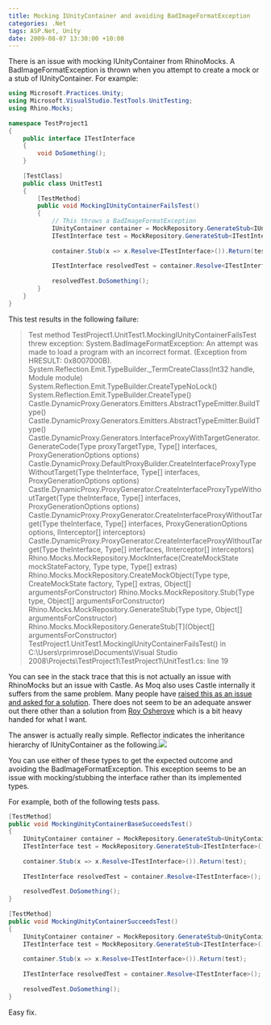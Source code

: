 ```yaml
---
title: Mocking IUnityContainer and avoiding BadImageFormatException
categories: .Net
tags: ASP.Net, Unity
date: 2009-08-07 13:30:00 +10:00
---
```


There is an issue with mocking IUnityContainer from RhinoMocks. A BadImageFormatException is thrown when you attempt to create a mock or a stub of IUnityContainer. For example: 

<!--more-->

```csharp
using Microsoft.Practices.Unity;
using Microsoft.VisualStudio.TestTools.UnitTesting;
using Rhino.Mocks;
    
namespace TestProject1
{
    public interface ITestInterface
    {
        void DoSomething();
    }
     
    [TestClass]
    public class UnitTest1
    {
        [TestMethod]
        public void MockingIUnityContainerFailsTest()
        {
            // This throws a BadImageFormatException
            IUnityContainer container = MockRepository.GenerateStub<IUnityContainer>();
            ITestInterface test = MockRepository.GenerateStub<ITestInterface>();
    
            container.Stub(x => x.Resolve<ITestInterface>()).Return(test);
    
            ITestInterface resolvedTest = container.Resolve<ITestInterface>();
    
            resolvedTest.DoSomething();
        }
    }
}
```

This test results in the following failure: 

> Test method TestProject1.UnitTest1.MockingIUnityContainerFailsTest threw exception: System.BadImageFormatException: An attempt was made to load a program with an incorrect format. (Exception from HRESULT: 0x8007000B).
> System.Reflection.Emit.TypeBuilder._TermCreateClass(Int32 handle, Module module)
> System.Reflection.Emit.TypeBuilder.CreateTypeNoLock()
> System.Reflection.Emit.TypeBuilder.CreateType()
> Castle.DynamicProxy.Generators.Emitters.AbstractTypeEmitter.BuildType()
> Castle.DynamicProxy.Generators.Emitters.AbstractTypeEmitter.BuildType()
> Castle.DynamicProxy.Generators.InterfaceProxyWithTargetGenerator.GenerateCode(Type proxyTargetType, Type[] interfaces, ProxyGenerationOptions options)
> Castle.DynamicProxy.DefaultProxyBuilder.CreateInterfaceProxyTypeWithoutTarget(Type theInterface, Type[] interfaces, ProxyGenerationOptions options)
> Castle.DynamicProxy.ProxyGenerator.CreateInterfaceProxyTypeWithoutTarget(Type theInterface, Type[] interfaces, ProxyGenerationOptions options)
> Castle.DynamicProxy.ProxyGenerator.CreateInterfaceProxyWithoutTarget(Type theInterface, Type[] interfaces, ProxyGenerationOptions options, IInterceptor[] interceptors)
> Castle.DynamicProxy.ProxyGenerator.CreateInterfaceProxyWithoutTarget(Type theInterface, Type[] interfaces, IInterceptor[] interceptors)
> Rhino.Mocks.MockRepository.MockInterface(CreateMockState mockStateFactory, Type type, Type[] extras)
> Rhino.Mocks.MockRepository.CreateMockObject(Type type, CreateMockState factory, Type[] extras, Object[] argumentsForConstructor)
> Rhino.Mocks.MockRepository.Stub(Type type, Object[] argumentsForConstructor)
> Rhino.Mocks.MockRepository.GenerateStub(Type type, Object[] argumentsForConstructor)
> Rhino.Mocks.MockRepository.GenerateStub[T](Object[] argumentsForConstructor)
> TestProject1.UnitTest1.MockingIUnityContainerFailsTest() in C:\Users\rprimrose\Documents\Visual Studio 2008\Projects\TestProject1\TestProject1\UnitTest1.cs: line 19
 
You can see in the stack trace that this is not actually an issue with RhinoMocks but an issue with Castle. As Moq also uses Castle internally it suffers from the same problem. Many people have [raised this as an issue and asked for a solution][0]. There does not seem to be an adequate answer out there other than a solution from [Roy Osherove][1] which is a bit heavy handed for what I want.

The answer is actually really simple. Reflector indicates the inheritance hierarchy of IUnityContainer as the following.![][2]

You can use either of these types to get the expected outcome and avoiding the BadImageFormatException. This exception seems to be an issue with mocking/stubbing the interface rather than its implemented types.

For example, both of the following tests pass.

```csharp
[TestMethod]
public void MockingUnityContainerBaseSucceedsTest()
{
    IUnityContainer container = MockRepository.GenerateStub<UnityContainerBase>();
    ITestInterface test = MockRepository.GenerateStub<ITestInterface>();
    
    container.Stub(x => x.Resolve<ITestInterface>()).Return(test);
    
    ITestInterface resolvedTest = container.Resolve<ITestInterface>();
    
    resolvedTest.DoSomething();
}
    
[TestMethod]
public void MockingUnityContainerSucceedsTest()
{
    IUnityContainer container = MockRepository.GenerateStub<UnityContainer>();
    ITestInterface test = MockRepository.GenerateStub<ITestInterface>();
    
    container.Stub(x => x.Resolve<ITestInterface>()).Return(test);
    
    ITestInterface resolvedTest = container.Resolve<ITestInterface>();
    
    resolvedTest.DoSomething();
}
```

Easy fix.

[0]: http://www.google.com/search?q=mock+IUnityContainer+BadImageFormatException&amp;hl=en&amp;rls=com.microsoft:en-au&amp;start=0&amp;sa=N
[1]: http://weblogs.asp.net/rosherove/archive/2008/04/14/creating-a-automockingcontainer-with-microsoft-unity-pretty-darn-simple.aspx
[2]: /files/image_2.png

